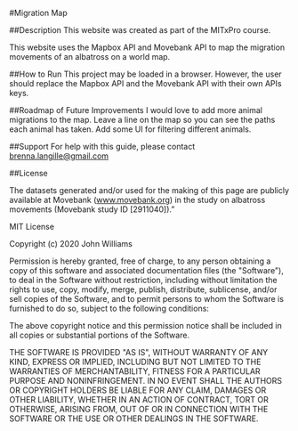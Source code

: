 #Migration Map

##Description
This website was created as part of the MITxPro course.

This website uses the Mapbox API and Movebank API to map the migration movements of an albatross on a world map.

##How to Run
This project may be loaded in a browser. However, the user should replace the Mapbox API and the Movebank API with their own APIs keys.

##Roadmap of Future Improvements
I would love to add more animal migrations to the map.
Leave a line on the map so you can see the paths each animal has taken.
Add some UI for filtering different animals.

##Support
For help with this guide, please contact brenna.langille@gmail.com

##License

The datasets generated and/or used for the making of this page are publicly available at Movebank (www.movebank.org) in the study on albatross movements (Movebank study ID [2911040]).”

MIT License

Copyright (c) 2020 John Williams

Permission is hereby granted, free of charge, to any person obtaining a copy of this software and associated documentation files (the "Software"), to deal in the Software without restriction, including without limitation the rights to use, copy, modify, merge, publish, distribute, sublicense, and/or sell copies of the Software, and to permit persons to whom the Software is furnished to do so, subject to the following conditions:

The above copyright notice and this permission notice shall be included in all copies or substantial portions of the Software.

THE SOFTWARE IS PROVIDED "AS IS", WITHOUT WARRANTY OF ANY KIND, EXPRESS OR IMPLIED, INCLUDING BUT NOT LIMITED TO THE WARRANTIES OF MERCHANTABILITY, FITNESS FOR A PARTICULAR PURPOSE AND NONINFRINGEMENT. IN NO EVENT SHALL THE AUTHORS OR COPYRIGHT HOLDERS BE LIABLE FOR ANY CLAIM, DAMAGES OR OTHER LIABILITY, WHETHER IN AN ACTION OF CONTRACT, TORT OR OTHERWISE, ARISING FROM, OUT OF OR IN CONNECTION WITH THE SOFTWARE OR THE USE OR OTHER DEALINGS IN THE SOFTWARE.
